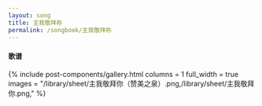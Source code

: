 ```yaml
---
layout: song
title: 主我敬拜祢
permalink: /songbook/主我敬拜祢
---
```


#### 歌谱

{% include post-components/gallery.html
    columns = 1
    full_width = true
    images = "/library/sheet/主我敬拜你（赞美之泉）.png,/library/sheet/主我敬拜你.png,"
%}
